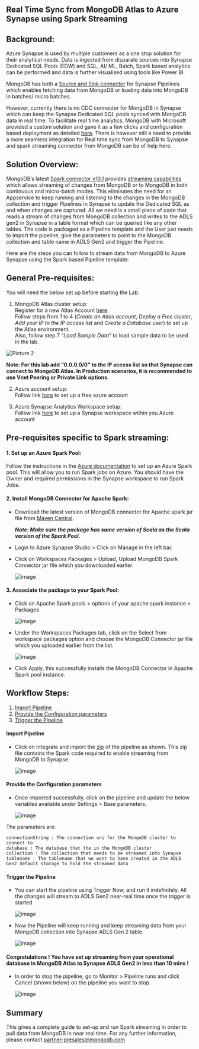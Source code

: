 ## Real Time Sync from MongoDB Atlas to Azure Synapse using Spark Streaming
## Background:
Azure Synapse is used by multiple customers as a one stop solution for their analytical needs. Data is ingested from disparate sources into Synapse Dedicated SQL Pools (EDW) and SQL, AI/ ML, Batch, Spark based analytics can be performed and data is further visualised using tools like Power BI. 

MongoDB has both a [Source and Sink connector](https://learn.microsoft.com/en-us/azure/data-factory/connector-mongodb?tabs=data-factory) for Synapse Pipelines which enables fetching data from MongoDB or loading data into MongoDB in batches/ micro batches.

However, currently there is no CDC connector for MongoDB in Synapse which can keep the Synapse Dedicated SQL pools synced with MongoDB data in real time. To facilitate real time analytics, MongoDB with Microsoft provided a custom solution and gave it as a few clicks and configuration based deployment as detailed [here](https://learn.microsoft.com/en-us/azure/architecture/example-scenario/analytics/azure-synapse-analytics-integrate-mongodb-atlas). There is however still a need to provide a more seamless integration for Real time sync from MongoDB to Synapse and spark streaming connector from MongoDB can be of help here.

## Solution Overview:
MongoDB’s latest [Spark connector v10.1](https://www.mongodb.com/blog/post/introducing-mongodb-spark-connector-version-10-1)  provides [streaming capabilities](https://www.mongodb.com/docs/spark-connector/current/structured-streaming/) which allows streaming of changes from MongoDB or to MongoDB in both continuous and micro-batch modes. This eliminates the need for an Appservice to keep running and listening to the changes in the MongoDB collection and trigger Pipelines in Synapse to update the Dedicated SQL as and when changes are captured. All we need is a small piece of code that reads a stream of changes from MongoDB collection and writes to the ADLS gen2 in Synapse in a table format which can be queried like any other tables. The code is packaged as a Pipeline template and the User just needs to Import the pipeline, give the parameters to point to the MongoDB collection and table name in ADLS Gen2 and trigger the Pipeline.

Here are the steps you can follow to stream data from MongoDB to Azure Synapse using the Spark based Pipeline template:

## General Pre-requisites:
You will need the below set up before starting the Lab:
1. MongoDB Atlas cluster setup:   
Register for a new Atlas Account [here](https://www.mongodb.com/docs/atlas/tutorial/create-atlas-account/#register-a-new-service-account).   
Follow steps from 1 to 4 (*Create an Atlas account*, *Deploy a Free cluster*, *Add your IP to the IP access list* and *Create a Database user*) to set up the Atlas environment.   
Also, follow step 7 “*Load Sample Data*” to load sample data to be used in the lab.

![Picture 2](https://user-images.githubusercontent.com/104025201/230300219-6f95d9be-616f-4267-8cce-e4d3af5d1411.png)

**Note: For this lab add “0.0.0.0/0” to the IP access list so that Synapse can connect to MongoDB Atlas. In Production scenarios, it is recommended to use Vnet Peering or Private Link options.**

2. Azure account setup:    
Follow link [here](https://azure.microsoft.com/en-in/free/) to set up a free azure account

3. Azure Synapse Analytics Workspace setup:   
Follow link [here](https://learn.microsoft.com/en-us/azure/synapse-analytics/get-started-create-workspace) to set up a Synapse workspace within you Azure account
## Pre-requisites specific to Spark streaming:
#### 1. Set up an Azure Spark Pool: 
Follow the instructions in the [Azure documentation](https://learn.microsoft.com/en-us/azure/synapse-analytics/quickstart-create-apache-spark-pool-studio) to set up an Azure Spark pool. This will allow you to run Spark jobs on Azure. You should have the Owner and required permissions in the Synapse workspace to run Spark Jobs.


#### 2. Install MongoDB Connector for Apache Spark: 
  - Download the latest version of MongoDB connector for Apache spark jar file from [Maven Central](https://repo1.maven.org/maven2/org/mongodb/spark/).

    ***Note: Make sure the package has same version of Scala as the Scala version of the Spark Pool.***  
  - Login to Azure Synapse Studio > Click on Manage in the left bar.
  - Click on Workspaces Packages > Upload, Upload MongoDB Spark Connector jar file which you downloaded earlier.

      ![image](https://user-images.githubusercontent.com/114057324/216914964-3598dae4-5041-4efb-9124-837a3c6895d7.png)

#### 3. Associate the package to your Spark Pool: 
  - Click on Apache Spark pools > options of your apache spark instance > Packages

    ![image](https://user-images.githubusercontent.com/114057324/216915583-4cc6a97c-abb8-4729-9f14-813cf65e28f0.png)


  - Under the Workspaces Packages tab, click on the Select from workspace packages option and choose the MongoDB Connector jar file which you uploaded earlier from the list.

    ![image](https://user-images.githubusercontent.com/114057324/216915613-b8f03aa7-33e9-4173-adfc-de97b31fca46.png)

  - Click Apply, this successfully installs the MongoDB Connector in Apache Spark pool instance.

## Workflow Steps:   
1. [Import Pipeline](#import-pipeline)  
2. [Provide the Configuration parameters](#provide-the-configuration-parameters)  
3. [Trigger the Pipeline](#trigger-the-pipeline)

#### Import Pipeline
  - Click on Integrate and import the [zip](https://github.com/mongodb-partners/Synapse-Spark-Streaming/blob/main/MongoDB%20Spark%20Streaming.zip) of the pipeline as shown. This zip file contains the Spark code required to enable streaming from MongoDB to Synapse.

	  ![image](https://user-images.githubusercontent.com/114057324/216915692-97beeceb-ea14-43ca-9199-4155466a6053.png)

		
#### Provide the Configuration parameters
  - Once imported successfully, click on the pipeline and update the below variables available under Settings > Base parameters.
  
    ![image](https://user-images.githubusercontent.com/114057324/216915949-363faae1-5c18-4e06-8580-fcab6886c488.png)

The parameters are:
````
connectionString : The connection uri for the MongoDB cluster to connect to
database : The database that the in the MongoDB cluster 
collection : The collection that needs to be streamed into Synapse
tablename : The tablename that we want to have created in the ADLS Gen2 default storage to hold the streamed data
````

#### Trigger the Pipeline

  - You can start the pipeline using Trigger Now, and run it indefinitely. All the changes will stream to ADLS Gen2 near-real time once the trigger is started.

    ![image](https://user-images.githubusercontent.com/114057324/216916399-d52aab8a-33c2-4ad9-be3e-7c96894edb56.png)


  - Now the Pipeline will keep running and keep streaming data from your MongoDB collection into Synapse ADLS Gen 2 table.

    ![image](https://user-images.githubusercontent.com/114057324/216916441-4a0d7f08-3354-4314-adda-073f328045c8.png)

        
#### Congratulations ! You have set up streaming from your operational database in MongoDB Atlas to Synapse ADLS Gen2 in less than 10 mins !

  - In order to stop the pipeline, go to Monitor >  Pipeline runs and click Cancel (shown below) on the pipeline you want to stop.

    ![image](https://user-images.githubusercontent.com/114057324/216916502-e82a1b9a-c1e0-4d13-9dd5-da372a019a25.png)


## Summary
This gives a complete guide to set-up and run Spark streaming in order to pull data from MongoDB in near real time.
For any further information, please contact partner-presales@mongodb.com

